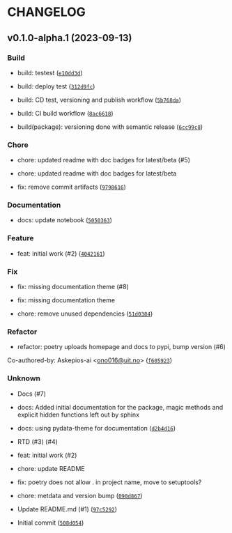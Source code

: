 # CHANGELOG



## v0.1.0-alpha.1 (2023-09-13)

### Build

* build: testest ([`e10dd3d`](https://github.com/Askepios-ai/masterblaster.py/commit/e10dd3dd71e57bb5e73203664086e10fe08a5518))

* build: deploy test ([`312d9fc`](https://github.com/Askepios-ai/masterblaster.py/commit/312d9fc55852f7f913f3de4e8981b8f90a33d267))

* build: CD test, versioning and publish workflow ([`5b768da`](https://github.com/Askepios-ai/masterblaster.py/commit/5b768da93d5d0f280838cfc8e89e7230fc183848))

* build: CI build workflow ([`8ac6618`](https://github.com/Askepios-ai/masterblaster.py/commit/8ac661878a7c01c8c85c77794190f54b9806667b))

* build(package): versioning done with semantic release ([`6cc99c8`](https://github.com/Askepios-ai/masterblaster.py/commit/6cc99c8cdb63ac895e07c7f13fb80d581bf93783))

### Chore

* chore: updated readme with doc badges for latest/beta (#5)

* chore: updated readme with doc badges for latest/beta

* fix: remove commit artifacts ([`9798616`](https://github.com/Askepios-ai/masterblaster.py/commit/9798616996706648e6469ac83d0e95b193ab20b1))

### Documentation

* docs: update notebook ([`5050363`](https://github.com/Askepios-ai/masterblaster.py/commit/5050363d463f8f60ded6518f4f82f92fd4cd8a4a))

### Feature

* feat: initial work (#2) ([`4042161`](https://github.com/Askepios-ai/masterblaster.py/commit/404216178055d5b3ada6197a66d5133840668d3d))

### Fix

* fix: missing documentation theme (#8)

* fix: missing documentation theme

* chore: remove unused dependencies ([`51d0384`](https://github.com/Askepios-ai/masterblaster.py/commit/51d0384ae5b0ef0a874fa737aea6e1580581b2aa))

### Refactor

* refactor: poetry uploads homepage and docs to pypi, bump version (#6)

Co-authored-by: Askepios-ai &lt;ono016@uit.no&gt; ([`f605923`](https://github.com/Askepios-ai/masterblaster.py/commit/f605923653520a1832e675f5a66b032fa1ec1fdf))

### Unknown

* Docs (#7)

* docs: Added initial documentation for the package, magic methods and explicit hidden functions left out by sphinx

* docs: using pydata-theme for documentation ([`d2b4d16`](https://github.com/Askepios-ai/masterblaster.py/commit/d2b4d168d19a7856a0e0915e4fd13d1df8d2770b))

* RTD (#3) (#4)

* feat: initial work (#2)

* chore: update README

* fix: poetry does not allow . in project name, move to setuptools?

* chore: metdata and version bump ([`090d867`](https://github.com/Askepios-ai/masterblaster.py/commit/090d867ee9b713d20a6a8f6127ed24f0d1a6d242))

* Update README.md (#1) ([`97c5292`](https://github.com/Askepios-ai/masterblaster.py/commit/97c52928b5a4804952b64704f5731c7d386e66e0))

* Initial commit ([`508d054`](https://github.com/Askepios-ai/masterblaster.py/commit/508d054d787a51c77f4f9daba100ea1399f1f1c6))

